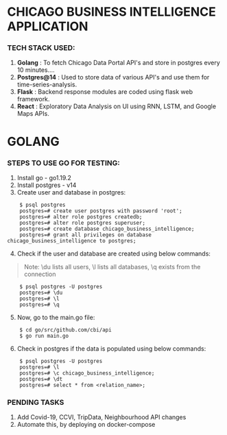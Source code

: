 # CHICAGO BUSINESS INTELLIGENCE APPLICATION

### TECH STACK USED:
1. **Golang** : To fetch Chicago Data Portal API's and store in postgres every 10 minutes....
2. **Postgres@14** : Used to store data of various API's and use them for time-series-analysis.
3. **Flask** : Backend response modules are coded using flask web framework.
4. **React** : Exploratory Data Analysis on UI using RNN, LSTM, and Google Maps APIs.



# GOLANG
### STEPS TO USE GO FOR TESTING:
1. Install go - go1.19.2
2. Install postgres - v14
3. Create user and database in postgres:
```
    $ psql postgres
    postgres=# create user postgres with password 'root';
    postgres=# alter role postgres createdb;
    postgres=# alter role postgres superuser;
    postgres=# create database chicago_business_intelligence;
    postgres=# grant all privileges on database chicago_business_intelligence to postgres;
```
4. Check if the user and database are created using below commands:
> Note: \du lists all users, \l lists all databases, \q exists from the connection 
```
    $ psql postgres -U postgres
    postgres=# \du
    postgres=# \l
    postgres=# \q
```
5. Now, go to the main.go file:
```
    $ cd go/src/github.com/cbi/api
    $ go run main.go
```
6. Check in postgres if the data is populated using below commands:
```
    $ psql postgres -U postgres
    postgres=# \l
    postgres=# \c chicago_business_intelligence;
    postgres=# \dt
    postgres=# select * from <relation_name>;
```

### PENDING TASKS
1. Add Covid-19, CCVI, TripData, Neighbourhood API changes 
2. Automate this, by deploying on docker-compose

